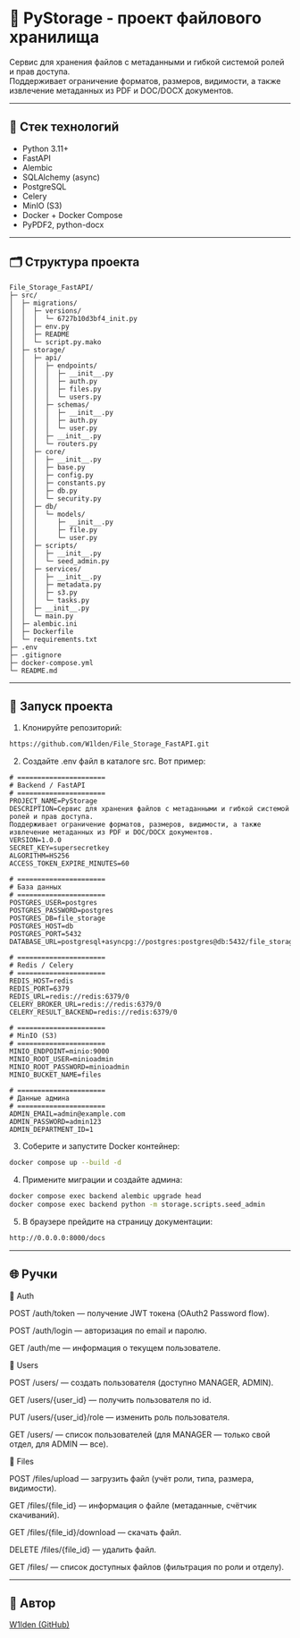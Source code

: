 # 📝 PyStorage - проект файлового хранилища

Сервис для хранения файлов с метаданными и гибкой системой ролей и прав доступа.  
Поддерживает ограничение форматов, размеров, видимости, а также извлечение метаданных из PDF и DOC/DOCX документов.  

---

## 🧱 Стек технологий

- Python 3.11+
- FastAPI
- Alembic
- SQLAlchemy (async)
- PostgreSQL
- Celery
- MinIO (S3)
- Docker + Docker Compose
- PyPDF2, python-docx

---

## 🗂 Структура проекта

```
File_Storage_FastAPI/
├─ src/
│  ├─ migrations/
│  │  ├─ versions/
│  │  │  └─ 6727b10d3bf4_init.py
│  │  ├─ env.py
│  │  ├─ README
│  │  └─ script.py.mako
│  ├─ storage/
│  │  ├─ api/
│  │  │  ├─ endpoints/
│  │  │  │  ├─ __init__.py
│  │  │  │  ├─ auth.py
│  │  │  │  ├─ files.py
│  │  │  │  └─ users.py
│  │  │  ├─ schemas/
│  │  │  │  ├─ __init__.py
│  │  │  │  ├─ auth.py
│  │  │  │  └─ user.py
│  │  │  ├─ __init__.py
│  │  │  └─ routers.py
│  │  ├─ core/
│  │  │  ├─ __init__.py
│  │  │  ├─ base.py
│  │  │  ├─ config.py
│  │  │  ├─ constants.py
│  │  │  ├─ db.py
│  │  │  └─ security.py
│  │  ├─ db/
│  │  │  └─ models/
│  │  │     ├─ __init__.py
│  │  │     ├─ file.py
│  │  │     └─ user.py
│  │  ├─ scripts/
│  │  │  ├─ __init__.py
│  │  │  └─ seed_admin.py
│  │  ├─ services/
│  │  │  ├─ __init__.py
│  │  │  ├─ metadata.py
│  │  │  ├─ s3.py
│  │  │  └─ tasks.py
│  │  ├─ __init__.py
│  │  └─ main.py
│  ├─ alembic.ini
│  ├─ Dockerfile
│  └─ requirements.txt
├─ .env
├─ .gitignore
├─ docker-compose.yml
└─ README.md
```

---

## 🚀 Запуск проекта

1. Клонируйте репозиторий:
```bash
https://github.com/W1lden/File_Storage_FastAPI.git
```

2. Создайте .env файл в каталоге src. Вот пример:
```env_example
# ======================
# Backend / FastAPI
# ======================
PROJECT_NAME=PyStorage
DESCRIPTION=Сервис для хранения файлов с метаданными и гибкой системой ролей и прав доступа.
Поддерживает ограничение форматов, размеров, видимости, а также извлечение метаданных из PDF и DOC/DOCX документов.
VERSION=1.0.0
SECRET_KEY=supersecretkey
ALGORITHM=HS256
ACCESS_TOKEN_EXPIRE_MINUTES=60

# ======================
# База данных
# ======================
POSTGRES_USER=postgres
POSTGRES_PASSWORD=postgres
POSTGRES_DB=file_storage
POSTGRES_HOST=db
POSTGRES_PORT=5432
DATABASE_URL=postgresql+asyncpg://postgres:postgres@db:5432/file_storage

# ======================
# Redis / Celery
# ======================
REDIS_HOST=redis
REDIS_PORT=6379
REDIS_URL=redis://redis:6379/0
CELERY_BROKER_URL=redis://redis:6379/0
CELERY_RESULT_BACKEND=redis://redis:6379/0

# ======================
# MinIO (S3)
# ======================
MINIO_ENDPOINT=minio:9000
MINIO_ROOT_USER=minioadmin
MINIO_ROOT_PASSWORD=minioadmin
MINIO_BUCKET_NAME=files

# ======================
# Данные админа
# ======================
ADMIN_EMAIL=admin@example.com
ADMIN_PASSWORD=admin123
ADMIN_DEPARTMENT_ID=1

```

3. Соберите и запустите Docker контейнер:
```bash 
docker compose up --build -d
```
4. Примените миграции и создайте админа:
``` bash
docker compose exec backend alembic upgrade head
docker compose exec backend python -m storage.scripts.seed_admin

```
5. В браузере прейдите на страницу документации:
```bash
http://0.0.0.0:8000/docs
```

---



## 🌐 Ручки
🔑 Auth

POST /auth/token — получение JWT токена (OAuth2 Password flow).

POST /auth/login — авторизация по email и паролю.

GET /auth/me — информация о текущем пользователе.

👥 Users

POST /users/ — создать пользователя (доступно MANAGER, ADMIN).

GET /users/{user_id} — получить пользователя по id.

PUT /users/{user_id}/role — изменить роль пользователя.

GET /users/ — список пользователей (для MANAGER — только свой отдел, для ADMIN — все).

📂 Files

POST /files/upload — загрузить файл (учёт роли, типа, размера, видимости).

GET /files/{file_id} — информация о файле (метаданные, счётчик скачиваний).

GET /files/{file_id}/download — скачать файл.

DELETE /files/{file_id} — удалить файл.

GET /files/ — список доступных файлов (фильтрация по роли и отделу).

---

## 👤 Автор

[W1lden (GitHub)](https://github.com/W1lden)
